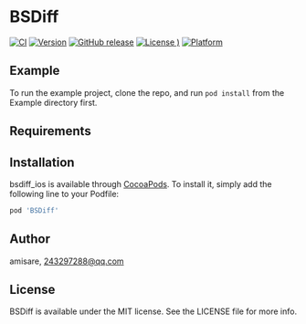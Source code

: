 # BSDiff

[![CI](https://github.com/amisare/BSDiff-iOS/workflows/CI/badge.svg)](https://github.com/amisare/BSDiff-iOS/actions)
[![Version](https://img.shields.io/cocoapods/v/BSDiff.svg?style=flat)](https://cocoapods.org/pods/BSDiff)
[![GitHub release](https://img.shields.io/github/release/amisare/BSDiff-iOS.svg)](https://github.com/amisare/BSDiff-iOS/releases)
[![License](https://img.shields.io/github/license/amisare/BSDiff-iOS.svg)
)](https://cocoapods.org/pods/BSDiff)
[![Platform](https://img.shields.io/cocoapods/p/BSDiff.svg?style=flat)](https://cocoapods.org/pods/BSDiff)

## Example

To run the example project, clone the repo, and run `pod install` from the Example directory first.

## Requirements

## Installation

bsdiff_ios is available through [CocoaPods](https://cocoapods.org). To install
it, simply add the following line to your Podfile:

```ruby
pod 'BSDiff'
```

## Author

amisare, 243297288@qq.com

## License

BSDiff is available under the MIT license. See the LICENSE file for more info.
